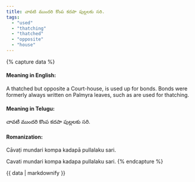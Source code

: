 ```yaml
---
title: చావటి ముందరి కొంప కదపా పుల్లలకు సరి.
tags:
  - "used"
  - "thatching"
  - "thatched"
  - "opposite"
  - "house"
---
```


{% capture data %}
#### Meaning in English:
A thatched but opposite a Court-house, is used up for bonds.
Bonds were formerly always written on Palmyra leaves, such as are used for thatching.

#### Meaning in Telugu:
చావటి ముందరి కొంప కదపా పుల్లలకు సరి.

#### Romanization:
Cāvaṭi mundari kompa kadapā pullalaku sari.

Cavati mundari kompa kadapa pullalaku sari.
{% endcapture %}

{{ data | markdownify }}

